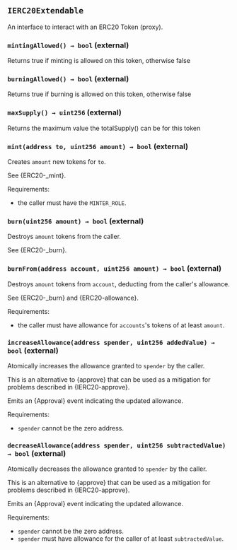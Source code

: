 ## `IERC20Extendable`

An interface to interact with an ERC20 Token (proxy).




### `mintingAllowed() → bool` (external)

Returns true if minting is allowed on this token, otherwise false



### `burningAllowed() → bool` (external)

Returns true if burning is allowed on this token, otherwise false



### `maxSupply() → uint256` (external)

Returns the maximum value the totalSupply() can be for this token



### `mint(address to, uint256 amount) → bool` (external)

Creates `amount` new tokens for `to`.



See {ERC20-_mint}.

Requirements:

- the caller must have the `MINTER_ROLE`.


### `burn(uint256 amount) → bool` (external)

Destroys `amount` tokens from the caller.



See {ERC20-_burn}.


### `burnFrom(address account, uint256 amount) → bool` (external)

Destroys `amount` tokens from `account`, deducting from the caller's
allowance.



See {ERC20-_burn} and {ERC20-allowance}.

Requirements:

- the caller must have allowance for ``accounts``'s tokens of at least
`amount`.


### `increaseAllowance(address spender, uint256 addedValue) → bool` (external)

Atomically increases the allowance granted to `spender` by the caller.



This is an alternative to {approve} that can be used as a mitigation for
problems described in {IERC20-approve}.

Emits an {Approval} event indicating the updated allowance.

Requirements:

- `spender` cannot be the zero address.


### `decreaseAllowance(address spender, uint256 subtractedValue) → bool` (external)

Atomically decreases the allowance granted to `spender` by the caller.



This is an alternative to {approve} that can be used as a mitigation for
problems described in {IERC20-approve}.

Emits an {Approval} event indicating the updated allowance.

Requirements:

- `spender` cannot be the zero address.
- `spender` must have allowance for the caller of at least
`subtractedValue`.





